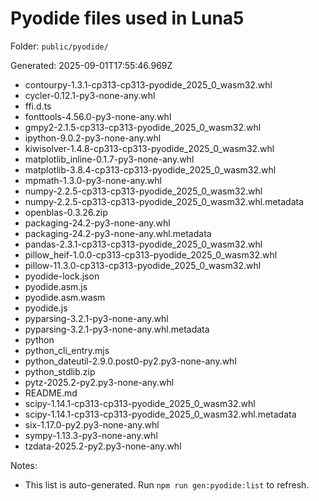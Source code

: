 # Pyodide files used in Luna5

Folder: `public/pyodide/`

Generated: 2025-09-01T17:55:46.969Z

- contourpy-1.3.1-cp313-cp313-pyodide_2025_0_wasm32.whl
- cycler-0.12.1-py3-none-any.whl
- ffi.d.ts
- fonttools-4.56.0-py3-none-any.whl
- gmpy2-2.1.5-cp313-cp313-pyodide_2025_0_wasm32.whl
- ipython-9.0.2-py3-none-any.whl
- kiwisolver-1.4.8-cp313-cp313-pyodide_2025_0_wasm32.whl
- matplotlib_inline-0.1.7-py3-none-any.whl
- matplotlib-3.8.4-cp313-cp313-pyodide_2025_0_wasm32.whl
- mpmath-1.3.0-py3-none-any.whl
- numpy-2.2.5-cp313-cp313-pyodide_2025_0_wasm32.whl
- numpy-2.2.5-cp313-cp313-pyodide_2025_0_wasm32.whl.metadata
- openblas-0.3.26.zip
- packaging-24.2-py3-none-any.whl
- packaging-24.2-py3-none-any.whl.metadata
- pandas-2.3.1-cp313-cp313-pyodide_2025_0_wasm32.whl
- pillow_heif-1.0.0-cp313-cp313-pyodide_2025_0_wasm32.whl
- pillow-11.3.0-cp313-cp313-pyodide_2025_0_wasm32.whl
- pyodide-lock.json
- pyodide.asm.js
- pyodide.asm.wasm
- pyodide.js
- pyparsing-3.2.1-py3-none-any.whl
- pyparsing-3.2.1-py3-none-any.whl.metadata
- python
- python_cli_entry.mjs
- python_dateutil-2.9.0.post0-py2.py3-none-any.whl
- python_stdlib.zip
- pytz-2025.2-py2.py3-none-any.whl
- README.md
- scipy-1.14.1-cp313-cp313-pyodide_2025_0_wasm32.whl
- scipy-1.14.1-cp313-cp313-pyodide_2025_0_wasm32.whl.metadata
- six-1.17.0-py2.py3-none-any.whl
- sympy-1.13.3-py3-none-any.whl
- tzdata-2025.2-py2.py3-none-any.whl

Notes:
- This list is auto-generated. Run `npm run gen:pyodide:list` to refresh.
